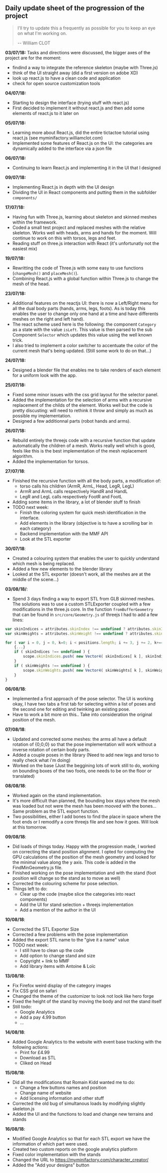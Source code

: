## Daily update sheet of the progression of the project

> I'll try to update this a frequently as possible for you to keep an eye on what I'm working on.
>
> -- William CLOT


**03/07/18:**
Tasks and directions were discussed, the bigger axes of the project are for the moment:

- findind a way to integrate the reference skeleton (maybe with Three.js)
- think of the UI straight away (did a first version on adobe XD)
- look up react.js to have a clean code and application
- check for open source customization tools

**04/07/18:**

- Starting to design the interface (trying stuff with react.js)
- First decided to implement it without react.js and then add some elements of react.js to it later on

**05/07/18:**

- Learning more about React.js, did the entire tictactoe tutorial using react.js (see myminifactory.williamclot.com)
- Implemented some features of React.js on the UI: the categories are dynamically added to the interface via a json file


**06/07/18:**

- Continuing to learn React.js and implementing it in the UI that I designed

**09/07/18:**

- Implementing React.js in depth with the UI design
- Dividing the UI in React components and putting them in the subfolder `components/`

**17/07/18:**

- Having fun with Three.js, learning about skeleton and skinned meshes within the framework. 
- Coded a small test project and replaced meshes with the relative skeleton. Works well with heads, arms and hands for the moment. Will continue to work on this with torsos, legs and feet.
- Reading stuff on three.js interaction with React (it's unfortunatly not the easiest mix)

**19/07/18:**

- Rewritting the code of Three.js with some easy to use functions (`changeMesh()` and `placeMesh()`).
- Combining React.js with a global function within Three.js to change the mesh of the head.

**23/07/18:**

- Additional features on the reactjs UI: there is now a Left/Right menu for all the dual body parts (hands, arms, legs, foots). As is today this enables the user to change only one hand at a time and have differents meshes on the right and left hand).
- The react scheme used here is the following: the component `Category` as a state with the value `isLeft`. This value is then parsed to the sub Component `Selector` which updates this value using the well known trick. 
- I also tried to implement a color switcher to accentuate the color of the current mesh that's being updated. (Still some work to do on that...)
  
**24/07/18:**

- Designed a blender file that enables me to take renders of each element for a uniform look with the app.

**25/07/18:**

- Fixed some minor issues with the css grid layout for the selector panel.
- Added the implementation for the selection of arms with a recursive replacement of the childs of the element. Works well but the code is pretty discusting: will need to rethink it throw and simply as much as possible my implementation.
- Designed a few additionnal parts (robot hands and arms).

**26/07/18:**

- Rebuild entirely the threejs code with a recursive function that update automatically the children of a mesh. Works really well which is good, feels like this is the best implementation of the mesh replacement algorithm.
- Added the implementation for torsos.

**27/07/18**:

- Finished the recursive function with all the body parts, a modification of:
    - torso calls his children (ArmR, ArmL, Head, LegR, LegL)
    - ArmR and ArmL calls respectively HandR and HandL
    - LegR and LegL calls respectively FootR and FootL
- Adding some items in the library, a lot of blender stuff to finish
- TODO next week:
    - Finish the coloring system for quick mesh identification in the interface. 
    - Add elements in the library (objective is to have a scrolling bar in each category)
    - Backend implementation with the MMF API
    - Look at the STL exporter

**30/07/18**:

- Created a colouring system that enables the user to quickly understand which mesh is being replaced.
- Added a few new elements to the blender library
- Looked at the STL exporter (doesn't work, all the meshes are at the middle of the scene...)

**03/08/18/**:

- Spend 3 days finding a way to export STL from GLB skinned meshes. The solutions was to use a custom STLExporter coupled with a few modifications in the three.js core. In the function `fromBufferGeometry` that can be found in `src/core/Geometry.js` of threejs I had to add a few lines:

```js
var skinIndices = attributes.skinIndex !== undefined ? attributes.skinIndex.array : undefined;
var skinWeights = attributes.skinWeight !== undefined ? attributes.skinWeight.array : undefined;

for ( var i = 0, j = 0, k=0; i < positions.length; i += 3, j += 2, k+=4 ) {
    {...}
    if ( skinIndices !== undefined ) {
        scope.skinIndices.push( new Vector4( skinIndices[ k ], skinIndices[ k + 1 ], skinIndices[ k + 2 ], skinIndices[ k + 3 ] ) );
    }
	if ( skinWeights !== undefined ) {
		scope.skinWeights.push( new Vector4( skinWeights[ k ], skinWeights[ k + 1 ], skinWeights[ k + 2 ], skinWeights[ k + 3 ] ) );
	}
}
```

**06/08/18**:

- Implemented a first approach of the pose selector. The UI is working okay, I have two tabs a first tab for selecting within a list of poses and the second one for editing and twinking an existing pose. 
- Have to work a bit more on this.. Take into consideration the original position of the mesh.


**07/08/18**:

- Updated and corrected some meshes: the arms all have a default rotation of {0;0;0} so that the pose implementation will work without a inverse rotation of certain body parts.
- Added a couple poses in the library (Need to add new legs and torso to really check what i'm doing)
- Worked on the base (Just the beggining lots of work still to do, working on bounding boxes of the two foots, one needs to be on the floor or translated)

**08/08/18**:

- Worked again on the stand implementation. 
- It's more difficult than planned, the bounding box stays where the mesh was loaded but not were the mesh has been mooved with the bones... Same problem as the STL export function. 
- Two possibilities, either I add bones to find the place in space where the foot ends or I remodify a core threejs file and see how it goes. Will look at this tomorrow.

**09/08/18**:

- Did loads of things today. Happy with the progression made, I worked on correcting the stand position alignment. I opted for computing the GPU calculations of the position of the mesh geometry and looked for the minimal value along the y axis. This code is added in the FindMinGeometry.js file.
- Finished working on the pose implementation and with the stand (foot position will change so the stand as to move as well)
- Corrected the colouring scheme for pose selection.
- Things left to do:
    - Clear up the code (maybe slice the categories into react components)
    - Add the UI for stand selection + threejs implementation
    - Add a mention of the author in the UI

**10/08/18**:

- Corrected the STL Exporter Size
- Corrected a few problems with the pose implementation
- Added the export STL name to the "give it a name" value
- TODO next week: 
    - I still have to clean up the code
    - Add option to change stand and size
    - Copyright + link to MMF
    - Add library items with Antoine & Loïc


**13/08/18**:

- Fix Firefox weird display of the category images
- Fix CSS grid on safari
- Changed the theme of the customizer to look not look like hero forge
- Fixed the height of the stand by moving the body and not the stand itself
- Still todo:
    - Google Analytics
    - Add a pay 4.99 button
    - ...


**14/08/18**:

- Added Google Analytics to the website with event base tracking with the following actions:
    - Print for £4.99
    - Download as STL
    - Cliked on Head

**15/08/18**:

- Did all the modifications that Romain Kidd wanted me to do:
    - Change a few buttons names and position
    - Change name of website
    - Add licensing information and other stuff
- Corrected the old bug of simultanous loads by modifying slightly skeleton.js
- Added the UI and the functions to load and change new terrains and stands

**16/08/18**:

- Modified Google Analytics so that for each STL export we have the information of which part were used.
- Created two custom reports on the google analytics platform
- Fixed color implementation with the stands
- Changed the URL to https://myminifactory.com/character_creator/
- Added the "Add your designs" button
